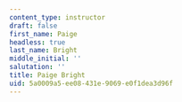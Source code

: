 ```yaml
---
content_type: instructor
draft: false
first_name: Paige
headless: true
last_name: Bright
middle_initial: ''
salutation: ''
title: Paige Bright
uid: 5a0009a5-ee08-431e-9069-e0f1dea3d96f
---
```

